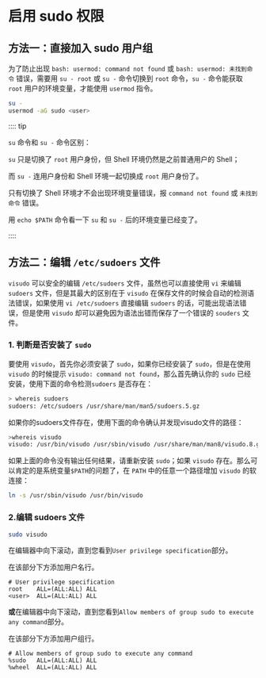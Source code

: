 
# 启用 sudo 权限

## 方法一：直接加入 sudo 用户组

为了防止出现 `bash: usermod: command not found` 或 `bash: usermod: 未找到命令` 错误，需要用 `su - root` 或 `su -` 命令切换到 `root` 命令，`su -` 命令能获取 `root` 用户的环境变量，才能使用 `usermod` 指令。

```bash
su -
usermod -aG sudo <user>
```

:::: tip

`su` 命令和 `su -` 命令区别：

`su` 只是切换了 `root` 用户身份，但 Shell 环境仍然是之前普通用户的 Shell；

而 `su -` 连用户身份和 Shell 环境一起切换成 `root` 用户身份了。

只有切换了 Shell 环境才不会出现环境变量错误，报 `command not found` 或 `未找到命令` 错误。

用 `echo $PATH` 命令看一下 `su` 和 `su -` 后的环境变量已经变了。

::::

## 方法二：编辑 `/etc/sudoers` 文件

`visudo` 可以安全的编辑 `/etc/sudoers` 文件，虽然也可以直接使用 `vi` 来编辑 `sudoers` 文件，但是其最大的区别在于 `visudo` 在保存文件的时候会自动的检测语法错误，如果使用 `vi /etc/sudoers` 直接编辑 `sudoers` 的话，可能出现语法错误，但是使用 `visudo` 却可以避免因为语法出错而保存了一个错误的 `souders` 文件。

### 1. 判断是否安装了 `sudo`
要使用 `visudo`，首先你必须安装了 `sudo`，如果你已经安装了 `sudo`，但是在使用 `visudo` 的时候提示 `visudo: command not found`，那么首先确认你的 `sudo` 已经安装，使用下面的命令检测`sudoers` 是否存在：

```bash
> whereis sudoers
sudoers: /etc/sudoers /usr/share/man/man5/sudoers.5.gz
```

如果你的sudoers文件存在，使用下面的命令确认并发现visudo文件的路径：

```bash
>whereis visudo
visudo: /usr/bin/visudo /usr/sbin/visudo /usr/share/man/man8/visudo.8.gz
```

如果上面的命令没有输出任何结果，请重新安装 `sudo`；如果 `visudo` 存在。那么可以肯定的是系统变量`$PATH`的问题了，在 `PATH` 中的任意一个路径增加 `visudo` 的软连接：

```bash
ln -s /usr/sbin/visudo /usr/bin/visudo
```

### 2.编辑 sudoers 文件

```bash
sudo visudo
```

在编辑器中向下滚动，直到您看到```User privilege specification```部分。

在该部分下方添加用户名行。

```vim
# User privilege specification
root    ALL=(ALL:ALL) ALL
<user>  ALL=(ALL:ALL) ALL
```

**或**在编辑器中向下滚动，直到您看到```Allow members of group sudo to execute any command```部分。

在该部分下方添加用户组行。

```vim
# Allow members of group sudo to execute any command
%sudo	ALL=(ALL:ALL) ALL
%wheel	ALL=(ALL:ALL) ALL
```
